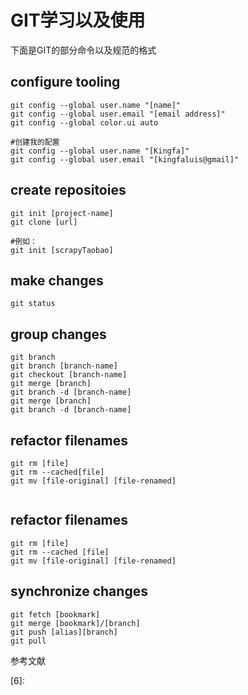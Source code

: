 # GIT学习以及使用

下面是GIT的部分命令以及规范的格式

## configure tooling

```
git config --global user.name "[name]"
git config --global user.email "[email address]"
git config --global color.ui auto

```

```
#创建我的配置
git config --global user.name "[Kingfa]"
git config --global user.email "[kingfaluis@gmail]"
```

## create repositoies

```
git init [project-name]
git clone [url]

#例如：
git init [scrapyTaobao]

```

## make changes

```
git status

```

## group changes

```
git branch
git branch [branch-name]
git checkout [branch-name]
git merge [branch]
git branch -d [branch-name]
git merge [branch]
git branch -d [branch-name]

```

## refactor filenames

```
git rm [file]
git rm --cached[file]
git mv [file-original] [file-renamed]

```



```

```

## refactor filenames

```
git rm [file]
git rm --cached [file]
git mv [file-original] [file-renamed]

```

## synchronize changes

```
git fetch [bookmark]
git merge [bookmark]/[branch]
git push [alias][branch]
git pull
```



参考文献

[1]: https://blog.csdn.net/ouyang_peng/article/details/48437365
[2]: https://zh.wikipedia.org/wiki/GitHub
[3]: file:///D:/Program%20Files/Git/ReleaseNotes.html
[4]: https://en.wikipedia.org/wiki/Markdown
[5]: https://blog.csdn.net/huangjw_806/article/details/78297851
[6]: 

